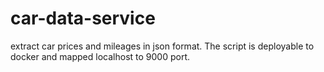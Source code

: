 # car-data-service
extract car prices and mileages in json format. The script is deployable to docker and mapped localhost to 9000 port.
